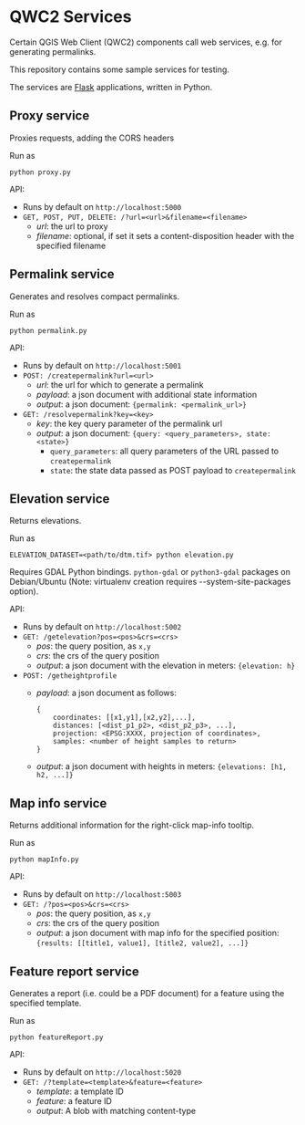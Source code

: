 QWC2 Services
=============

Certain QGIS Web Client (QWC2) components call web services, e.g. for generating permalinks.

This repository contains some sample services for testing.

The services are [Flask](http://flask.pocoo.org/) applications, written in Python.


Proxy service
-------------

Proxies requests, adding the CORS headers

Run as

    python proxy.py

API:
* Runs by default on `http://localhost:5000`
* `GET, POST, PUT, DELETE: /?url=<url>&filename=<filename>`
  - *url*: the url to proxy
  - *filename*: optional, if set it sets a content-disposition header with the specified filename


Permalink service
-----------------

Generates and resolves compact permalinks.

Run as

    python permalink.py

API:
* Runs by default on `http://localhost:5001`
* `POST: /createpermalink?url=<url>`
  - *url*: the url for which to generate a permalink
  - *payload*: a json document with additional state information
  - *output*: a json document: `{permalink: <permalink_url>}`
* `GET: /resolvepermalink?key=<key>`
  - *key*: the key query parameter of the permalink url
  - *output*: a json document: `{query: <query_parameters>, state: <state>}`
    - `query_parameters`: all query parameters of the URL passed to `createpermalink`
    - `state`: the state data passed as POST payload to `createpermalink`

Elevation service
-----------------

Returns elevations.

Run as

    ELEVATION_DATASET=<path/to/dtm.tif> python elevation.py

Requires GDAL Python bindings. `python-gdal` or `python3-gdal` packages on Debian/Ubuntu (Note: virtualenv creation requires --system-site-packages option).

API:
* Runs by default on `http://localhost:5002`
* `GET: /getelevation?pos=<pos>&crs=<crs>`
  - *pos*: the query position, as `x,y`
  - *crs*: the crs of the query position
  - *output*: a json document with the elevation in meters: `{elevation: h}`
* `POST: /getheightprofile`
  - *payload*: a json document as follows:

        {
            coordinates: [[x1,y1],[x2,y2],...],
            distances: [<dist_p1_p2>, <dist_p2_p3>, ...],
            projection: <EPSG:XXXX, projection of coordinates>,
            samples: <number of height samples to return>
        }

  - *output*: a json document with heights in meters: `{elevations: [h1, h2, ...]}`

Map info service
----------------

Returns additional information for the right-click map-info tooltip.

Run as

    python mapInfo.py

API:
* Runs by default on `http://localhost:5003`
* `GET: /?pos=<pos>&crs=<crs>`
  - *pos*: the query position, as `x,y`
  - *crs*: the crs of the query position
  - *output*: a json document with map info for the specified position: `{results: [[title1, value1], [title2, value2], ...]}`

Feature report service
----------------------

Generates a report (i.e. could be a PDF document) for a feature using the specified template.

Run as

    python featureReport.py

API:
* Runs by default on `http://localhost:5020`
* `GET: /?template=<template>&feature=<feature>`
  - *template*: a template ID
  - *feature*: a feature ID
  - *output*: A blob with matching content-type
